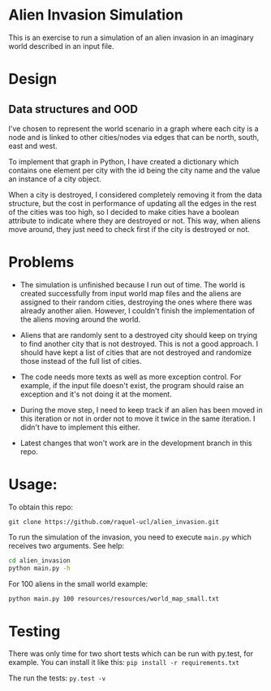 # Alien Invasion Simulation

This is an exercise to run a simulation of an alien invasion in an imaginary world described in an input file.

# Design

## Data structures and OOD
I've chosen to represent the world scenario in a graph where each city is a node and is linked to other cities/nodes via edges that can be north, south, east and west.

To implement that graph in Python, I have created a dictionary which contains one element per city with the id being the city name and the value an instance of a city object. 

When a city is destroyed, I considered completely removing it from the data structure, but the cost in performance of updating all the edges in the rest of the cities was too high, so I decided to make cities have a boolean attribute to indicate where they are destroyed or not. This way, when aliens move around, they just need to check first if the city is destroyed or not. 


# Problems
* The simulation is unfinished because I run out of time. The world is created successfully from input world map files and the aliens are assigned to their random cities, destroying the ones where there was already another alien. However, I couldn't finish the implementation of the aliens moving around the world. 

* Aliens that are randomly sent to a destroyed city should keep on trying to find another city that is not destroyed. This is not a good approach. I should have kept a list of cities that are not destroyed and randomize those instead of the full list of cities.

* The code needs more texts as well as more exception control. For example, if the input file doesn't exist, the program should raise an exception and it's not doing it at the moment.

* During the move step, I need to keep track if an alien has been moved in this iteration or not in order not to move it twice in the same iteration. I didn't have to implement this either.

* Latest changes that won't work are in the development branch in this repo.


# Usage:

To obtain this repo:

`git clone https://github.com/raquel-ucl/alien_invasion.git`

To run the simulation of the invasion, you need to execute `main.py` which receives two arguments. See help:

```bash
cd alien_invasion
python main.py -h
```

For 100 aliens in the small world example:
```bash
python main.py 100 resources/resources/world_map_small.txt
```

# Testing 

There was only time for two short tests which can be run with py.test, for example.
You can install it like this:
`pip install -r requirements.txt`

The run the tests:
`py.test -v`
